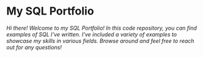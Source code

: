 # My SQL Portfolio
*Hi there! Welcome to my SQL Portfolio! In this code repository, you can find examples of SQL I've written. I've included a variety of examples to showcase my skills in various fields. Browse around and feel free to reach out for any questions!*
